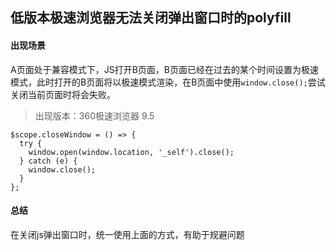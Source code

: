 ## 低版本极速浏览器无法关闭弹出窗口时的polyfill

#### 出现场景

A页面处于兼容模式下，JS打开B页面，B页面已经在过去的某个时间设置为极速模式，此时打开的B页面将以极速模式渲染，在B页面中使用```window.close();```尝试关闭当前页面时将会失败。

> 出现版本：360极速浏览器 9.5

	$scope.closeWindow = () => {
	  try {
	    window.open(window.location, '_self').close();
	  } catch (e) {
	    window.close();
	  }
	};

#### 总结

在关闭js弹出窗口时，统一使用上面的方式，有助于规避问题
